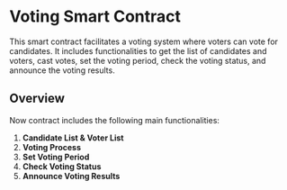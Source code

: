 # Voting Smart Contract

This smart contract facilitates a voting system where voters can vote for candidates. It includes functionalities to get the list of candidates and voters, cast votes, set the voting period, check the voting status, and announce the voting results.

## Overview

Now contract includes the following main functionalities:

1. **Candidate List & Voter List**
2. **Voting Process**
3. **Set Voting Period**
4. **Check Voting Status**
5. **Announce Voting Results**

